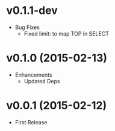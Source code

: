 # v0.1.1-dev
* Bug Fixes
  * Fixed limit: to map TOP in SELECT

# v0.1.0 (2015-02-13)
* Enhancements
  * Updated Deps


# v0.0.1 (2015-02-12)
* First Release